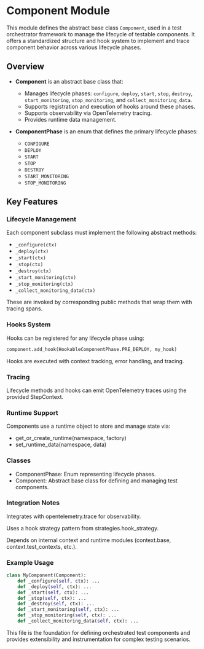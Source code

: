 # Component Module

This module defines the abstract base class `Component`, used in a test orchestrator framework to manage the lifecycle of testable components. It offers a standardized structure and hook system to implement and trace component behavior across various lifecycle phases.

## Overview

- **Component** is an abstract base class that:
  - Manages lifecycle phases: `configure`, `deploy`, `start`, `stop`, `destroy`, `start_monitoring`, `stop_monitoring`, and `collect_monitoring_data`.
  - Supports registration and execution of hooks around these phases.
  - Supports observability via OpenTelemetry tracing.
  - Provides runtime data management.

- **ComponentPhase** is an enum that defines the primary lifecycle phases:
  - `CONFIGURE`
  - `DEPLOY`
  - `START`
  - `STOP`
  - `DESTROY`
  - `START_MONITORING`
  - `STOP_MONITORING`

## Key Features

### Lifecycle Management
Each component subclass must implement the following abstract methods:

- `_configure(ctx)`
- `_deploy(ctx)`
- `_start(ctx)`
- `_stop(ctx)`
- `_destroy(ctx)`
- `_start_monitoring(ctx)`
- `_stop_monitoring(ctx)`
- `_collect_monitoring_data(ctx)`

These are invoked by corresponding public methods that wrap them with tracing spans.

### Hooks System

Hooks can be registered for any lifecycle phase using:

```python
component.add_hook(HookableComponentPhase.PRE_DEPLOY, my_hook)
```

Hooks are executed with context tracking, error handling, and tracing.

### Tracing
Lifecycle methods and hooks can emit OpenTelemetry traces using the provided StepContext.

### Runtime Support
Components use a runtime object to store and manage state via:

* get_or_create_runtime(namespace, factory)
* set_runtime_data(namespace, data)

### Classes

* ComponentPhase: Enum representing lifecycle phases.
* Component: Abstract base class for defining and managing test components.

### Integration Notes
Integrates with opentelemetry.trace for observability.

Uses a hook strategy pattern from strategies.hook_strategy.

Depends on internal context and runtime modules (context.base, context.test_contexts, etc.).

### Example Usage
```python
class MyComponent(Component):
    def _configure(self, ctx): ...
    def _deploy(self, ctx): ...
    def _start(self, ctx): ...
    def _stop(self, ctx): ...
    def _destroy(self, ctx): ...
    def _start_monitoring(self, ctx): ...
    def _stop_monitoring(self, ctx): ...
    def _collect_monitoring_data(self, ctx): ...
```

This file is the foundation for defining orchestrated test components and provides extensibility and instrumentation for complex testing scenarios.
